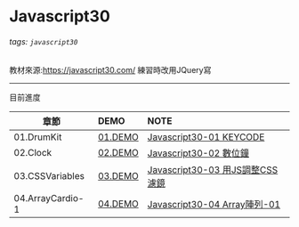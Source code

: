 # Javascript30
###### tags: `javascript30`
教材來源:https://javascript30.com/
練習時改用JQuery寫


---

目前進度


| 章節            | DEMO       |    NOTE                        |
| ----------     |:-----------|:--------------------------------|
|01.DrumKit      | [01.DEMO]  | [Javascript30-01 KEYCODE]       |
|02.Clock        | [02.DEMO]  | [Javascript30-02 數位鐘]         |
|03.CSSVariables | [03.DEMO]  | [Javascript30-03 用JS調整CSS濾鏡] |
|04.ArrayCardio-1| [04.DEMO]  | [Javascript30-04 Array陣列-01] |

[01.DEMO]:https://jiangreira.github.io/Javascript30/01.DrumKit/index.html
[Javascript30-01 KEYCODE]:https://hackmd.io/@jiangreira/SJBMfNKm8
[02.DEMO]:https://jiangreira.github.io/Javascript30/02.Clock/index.html
[Javascript30-02 數位鐘]:https://hackmd.io/@jiangreira/BJe43Nqm8
[03.DEMO]:https://jiangreira.github.io/Javascript30/03.CSSVariables/index.html
[Javascript30-03 用JS調整CSS濾鏡]:https://hackmd.io/@jiangreira/r1tdFLc7L
[04.DEMO]:https://jiangreira.github.io/Javascript30/04.ArrayCardio-1/index.html
[Javascript30-04 Array陣列-01]:https://hackmd.io/@jiangreira/ryOeqAnmL